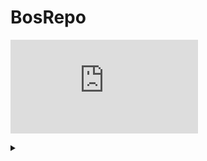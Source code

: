 # BosRepo

![Alt text](https://github.com/BosMathias/BosRepo/blob/master/new.txt)
<details>
<summary></summary>
bla

</details>
